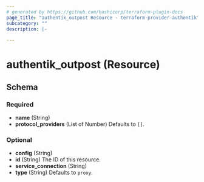 ```yaml
---
# generated by https://github.com/hashicorp/terraform-plugin-docs
page_title: "authentik_outpost Resource - terraform-provider-authentik"
subcategory: ""
description: |-
  
---
```


# authentik_outpost (Resource)





<!-- schema generated by tfplugindocs -->
## Schema

### Required

- **name** (String)
- **protocol_providers** (List of Number) Defaults to `[]`.

### Optional

- **config** (String)
- **id** (String) The ID of this resource.
- **service_connection** (String)
- **type** (String) Defaults to `proxy`.


